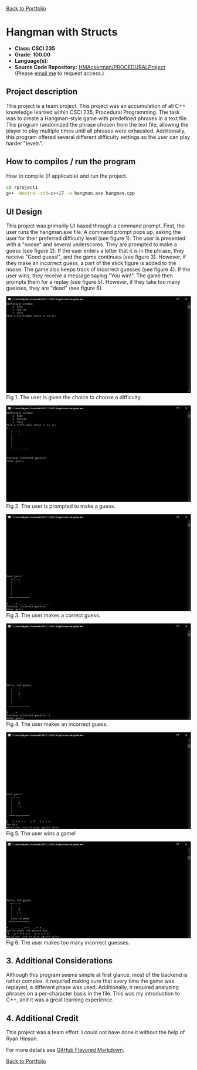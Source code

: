 [Back to Portfolio](./)

Hangman with Structs
===============

-   **Class: CSCI 235** 
-   **Grade: 100.00**
-   **Language(s):**
-   **Source Code Repository:** [HMAckerman/PROCEDURALProject](https://github.com/HMAckerman/PROCEDURALProject)  
    (Please [email me](mailto:HMAckerman@csustudent.net?subject=GitHub%20Access) to request access.)

## Project description

This project is a team project. This project was an accumulation of all C++ knowledge learned within CSCI 235, Procedural Programming. The task was to create a Hangman-style game with predefined phrases in a text file. This program randomized the phrase chosen from the text file, allowing the player to play multiple times until all phrases were exhausted. Additionally, this program offered several different difficulty settings so the user can play harder "levels".  

## How to compiles / run the program

How to compile (if applicable) and run the project.

```bash
cd /project1
g++ -Wextra -std=c++17 -o hangman.exe hangman.cpp
```

## UI Design

This project was primarily UI based through a command prompt. First, the user runs the hangman.exe file. A command prompt pops up, asking the user for their preferred difficulty level (see figure 1). The user is presented with a "noose" and several underscores. They are prompted to make a guess (see figure 2). If the user enters a letter that it is in the phrase, they receive "Good guess!", and the game continues (see figure 3). However, if they make an incorrect guess, a part of the stick figure is added to the noose. The game also keeps track of incorrect guesses (see figure 4). If the user wins, they receive a message saying "You win!". The game then prompts them for a replay (see figure 5). However, if they take too many guesses, they are "dead" (see figure 6). 

![Difficulty](images/cppfig1.jpg)
Fig 1. The user is given the choice to choose a difficulty.

![Guesses](images/cppfig2.jpg)
Fig 2. The user is prompted to make a guess.

![Correct Guess](images/cppfig3.jpg)
Fig 3. The user makes a correct guess.

![Incorrect Guess](images/cppfig4.jpg)
Fig 4. The user makes an incorrect guess.

![Win](images/cppfig5.jpg)
Fig 5. The user wins a game!

![Lose](images/cppfig6.jpg)
Fig 6. The user makes too many incorrect guesses.

## 3. Additional Considerations

Although this program seems simple at first glance, most of the backend is rather complex. It required making sure that every time the game was replayed, a different phase was used. Additionally, it required analyzing phrases on a per-character basis in the file. This was my introduction to C++, and it was a great learning experience.

## 4. Additional Credit

This project was a team effort. I could not have done it without the help of Ryan Hinson. 

For more details see [GitHub Flavored Markdown](https://guides.github.com/features/mastering-markdown/).

[Back to Portfolio](./)
